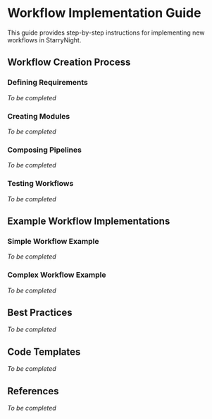 # Workflow Implementation Guide

This guide provides step-by-step instructions for implementing new workflows in StarryNight.

## Workflow Creation Process

### Defining Requirements

*To be completed*

### Creating Modules

*To be completed*

### Composing Pipelines

*To be completed*

### Testing Workflows

*To be completed*

## Example Workflow Implementations

### Simple Workflow Example

*To be completed*

### Complex Workflow Example

*To be completed*

## Best Practices

*To be completed*

## Code Templates

*To be completed*

## References

*To be completed*
